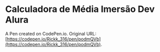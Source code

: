 # Calculadora de Média Imersão Dev Alura

A Pen created on CodePen.io. Original URL: [https://codepen.io/Rickk_316/pen/podmQVb](https://codepen.io/Rickk_316/pen/podmQVb).


